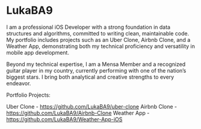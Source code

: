 # LukaBA9
I am a professional iOS Developer with a strong foundation in data structures and algorithms, committed to writing clean, maintainable code. My portfolio includes projects such as an Uber Clone, Airbnb Clone, and a Weather App, demonstrating both my technical proficiency and versatility in mobile app development.

Beyond my technical expertise, I am a Mensa Member and a recognized guitar player in my country, currently performing with one of the nation’s biggest stars. I bring both analytical and creative strengths to every endeavor.

Portfolio Projects:

Uber Clone - https://github.com/LukaBA9/uber-clone
Airbnb Clone - https://github.com/LukaBA9/Airbnb-Clone
Weather App - https://github.com/LukaBA9/Weather-App-iOS
